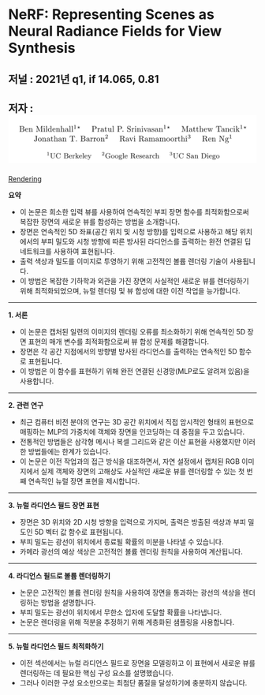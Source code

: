 # NeRF: Representing Scenes as Neural Radiance Fields for View Synthesis


## 저널 : 2021년 q1, if 14.065, 0.81


## 저자 : ![Alt text](image.png)

[Rendering](/paper%20study/image%20study/0.0%20참고/0.0.1/rendering.md)

**요약**
- 이 논문은 희소한 입력 뷰를 사용하여 연속적인 부피 장면 함수를 최적화함으로써 복잡한 장면의 새로운 뷰를 합성하는 방법을 소개합니다.
- 장면은 연속적인 5D 좌표(공간 위치 및 시청 방향)를 입력으로 사용하고 해당 위치에서의 부피 밀도와 시청 방향에 따른 방사된 라디언스를 출력하는 완전 연결된 딥 네트워크를 사용하여 표현됩니다.
- 출력 색상과 밀도를 이미지로 투영하기 위해 고전적인 볼륨 렌더링 기술이 사용됩니다.
- 이 방법은 복잡한 기하학과 외관을 가진 장면의 사실적인 새로운 뷰를 렌더링하기 위해 최적화되었으며, 뉴럴 렌더링 및 뷰 합성에 대한 이전 작업을 능가합니다.

---

**1. 서론**
- 이 논문은 캡처된 일련의 이미지의 렌더링 오류를 최소화하기 위해 연속적인 5D 장면 표현의 매개 변수를 최적화함으로써 뷰 합성 문제를 해결합니다.
- 장면은 각 공간 지점에서의 방향별 방사된 라디언스를 출력하는 연속적인 5D 함수로 표현됩니다.
- 이 방법은 이 함수를 표현하기 위해 완전 연결된 신경망(MLP로도 알려져 있음)을 사용합니다.

---

**2. 관련 연구**
- 최근 컴퓨터 비전 분야의 연구는 3D 공간 위치에서 직접 암시적인 형태의 표현으로 매핑하는 MLP의 가중치에 객체와 장면을 인코딩하는 데 중점을 두고 있습니다.
- 전통적인 방법들은 삼각형 메시나 복셀 그리드와 같은 이산 표현을 사용했지만 이러한 방법들에는 한계가 있습니다.
- 이 논문은 이전 작업과의 접근 방식을 대조하면서, 자연 설정에서 캡처된 RGB 이미지에서 실제 객체와 장면의 고해상도 사실적인 새로운 뷰를 렌더링할 수 있는 첫 번째 연속적인 뉴럴 장면 표현을 제시합니다.

---

**3. 뉴럴 라디언스 필드 장면 표현**
- 장면은 3D 위치와 2D 시청 방향을 입력으로 가지며, 출력은 방출된 색상과 부피 밀도인 5D 벡터 값 함수로 표현됩니다.
- 부피 밀도는 광선이 위치에서 종료될 확률의 미분을 나타낼 수 있습니다.
- 카메라 광선의 예상 색상은 고전적인 볼륨 렌더링 원칙을 사용하여 계산됩니다.

---

**4. 라디언스 필드로 볼륨 렌더링하기**
- 논문은 고전적인 볼륨 렌더링 원칙을 사용하여 장면을 통과하는 광선의 색상을 렌더링하는 방법을 설명합니다.
- 부피 밀도는 광선이 위치에서 무한소 입자에 도달할 확률을 나타냅니다.
- 논문은 렌더링을 위해 적분을 추정하기 위해 계층화된 샘플링을 사용합니다.

---

**5. 뉴럴 라디언스 필드 최적화하기**
- 이전 섹션에서는 뉴럴 라디언스 필드로 장면을 모델링하고 이 표현에서 새로운 뷰를 렌더링하는 데 필요한 핵심 구성 요소를 설명했습니다.
- 그러나 이러한 구성 요소만으로는 최첨단 품질을 달성하기에 충분하지 않습니다.
